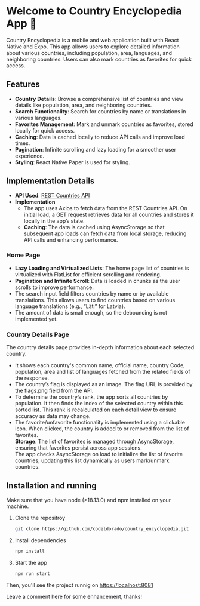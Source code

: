 # Welcome to Country Encyclopedia App 👋

Country Encyclopedia is a mobile and web application built with React Native and Expo. This app allows users to explore detailed information about various countries, including population, area, languages, and neighboring countries. Users can also mark countries as favorites for quick access.

## Features

- **Country Details**: Browse a comprehensive list of countries and view details like population, area, and neighboring countries.
- **Search Functionality**: Search for countries by name or translations in various languages.
- **Favorites Management**: Mark and unmark countries as favorites, stored locally for quick access.
- **Caching**: Data is cached locally to reduce API calls and improve load times.
- **Pagination**: Infinite scrolling and lazy loading for a smoother user experience.
- **Styling**: React Native Paper is used for styling.

## Implementation Details

- **API Used**: [REST Countries API](https://restcountries.com/v3.1/all)
- **Implementation**
   - The app uses Axios to fetch data from the REST Countries API. On initial load, a GET request retrieves data for all countries and stores it locally in the app’s state.
   - **Caching**: The data is cached using AsyncStorage so that subsequent app loads can fetch data from local storage, reducing API calls and enhancing performance.

### Home Page
- **Lazy Loading and Virtualized Lists**: The home page list of countries is virtualized with FlatList for efficient scrolling and rendering.
- **Pagination and Infinite Scroll**: Data is loaded in chunks as the user scrolls to improve performance.
- The search input field filters countries by name or by available translations. This allows users to find countries based on various language translations (e.g., “Läti” for Latvia).
- The amount of data is small enough, so the debouncing is not implemented yet. 

### Country Details Page
The country details page provides in-depth information about each selected country.
- It shows each country's common name, official name, country Code, population, area and list of languages fetched from the related fields of the response.
- The country’s flag is displayed as an image. The flag URL is provided by the flags.png field from the API.
- To determine the country’s rank, the app sorts all countries by population. It then finds the index of the selected country within this sorted list.
This rank is recalculated on each detail view to ensure accuracy as data may change.
- The favorite/unfavorite functionality is implemented using a clickable icon. When clicked, the country is added to or removed from the list of favorites.<br>**Storage**: The list of favorites is managed through AsyncStorage, ensuring that favorites persist across app sessions.<br>
The app checks AsyncStorage on load to initialize the list of favorite countries, updating this list dynamically as users mark/unmark countries.

## Installation and running

Make sure that you have node (>18.13.0) and npm installed on your machine.

1. Clone the repositroy

   ```bash
   git clone https://github.com/codeldorado/country_encyclopedia.git
   ```

2. Install dependencies

   ```bash
   npm install
   ```

3. Start the app

   ```bash
   npm run start
   ```

Then, you'll see the project runnig on [https://localhost:8081](https://localhost:8081)

Leave a comment here for some enhancement, thanks!